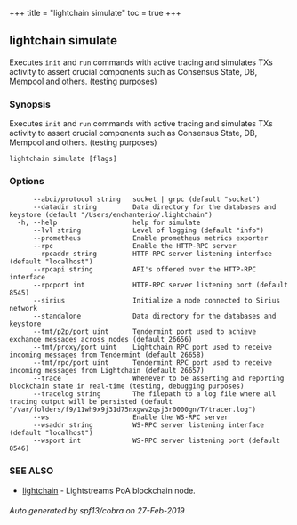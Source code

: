 +++
title = "lightchain simulate"
toc = true
+++
## lightchain simulate

Executes `init` and `run` commands with active tracing and simulates TXs activity to assert crucial components such as Consensus State, DB, Mempool and others. (testing purposes)

### Synopsis

Executes `init` and `run` commands with active tracing and simulates TXs activity to assert crucial components such as Consensus State, DB, Mempool and others. (testing purposes)

```
lightchain simulate [flags]
```

### Options

```
      --abci/protocol string   socket | grpc (default "socket")
      --datadir string         Data directory for the databases and keystore (default "/Users/enchanterio/.lightchain")
  -h, --help                   help for simulate
      --lvl string             Level of logging (default "info")
      --prometheus             Enable prometheus metrics exporter
      --rpc                    Enable the HTTP-RPC server
      --rpcaddr string         HTTP-RPC server listening interface (default "localhost")
      --rpcapi string          API's offered over the HTTP-RPC interface
      --rpcport int            HTTP-RPC server listening port (default 8545)
      --sirius                 Initialize a node connected to Sirius network
      --standalone             Data directory for the databases and keystore
      --tmt/p2p/port uint      Tendermint port used to achieve exchange messages across nodes (default 26656)
      --tmt/proxy/port uint    Lightchain RPC port used to receive incoming messages from Tendermint (default 26658)
      --tmt/rpc/port uint      Tendermint RPC port used to receive incoming messages from Lightchain (default 26657)
      --trace                  Whenever to be asserting and reporting blockchain state in real-time (testing, debugging purposes)
      --tracelog string        The filepath to a log file where all tracing output will be persisted (default "/var/folders/f9/11wh9x9j31d75nxgwv2qsj3r0000gn/T/tracer.log")
      --ws                     Enable the WS-RPC server
      --wsaddr string          WS-RPC server listening interface (default "localhost")
      --wsport int             WS-RPC server listening port (default 8546)
```

### SEE ALSO

* [lightchain](/cli-docs/lightchain/)	 - Lightstreams PoA blockchain node.

###### Auto generated by spf13/cobra on 27-Feb-2019

